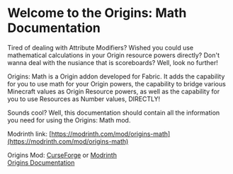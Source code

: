 # Welcome to the Origins: Math Documentation

Tired of dealing with Attribute Modifiers? Wished you could use mathematical calculations in your Origin resource powers directly? Don't wanna deal with the nusiance that is scoreboards? Well, look no further!

Origins: Math is a Origin addon developed for Fabric. It adds the capability for you to use math for your Origin powers, the capability to bridge various Minecraft values as Origin Resource powers, as well as the capability for you to use Resources as Number values, DIRECTLY! 

Sounds cool? Well, this documentation should contain all the information you need for using the Origins: Math mod.

Modrinth link: [https://modrinth.com/mod/origins-math](https://modrinth.com/mod/origins-math)

Origins Mod: [CurseForge](https://www.curseforge.com/minecraft/mc-mods/origins) or [Modrinth](https://modrinth.com/mod/origins)  
[Origins Documentation](https://origins.readthedocs.io/en/latest/)